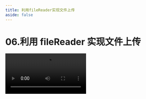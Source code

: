 ```yaml
---
title: 利用fileReader实现文件上传
aside: false
---
```


# 06.利用 fileReader 实现文件上传

<video autoplay src="http://qn.chinavanes.com/upload/06.利用fileReader实现文件上传.mp4" controls controlsList="nodownload" width="50%"/>
